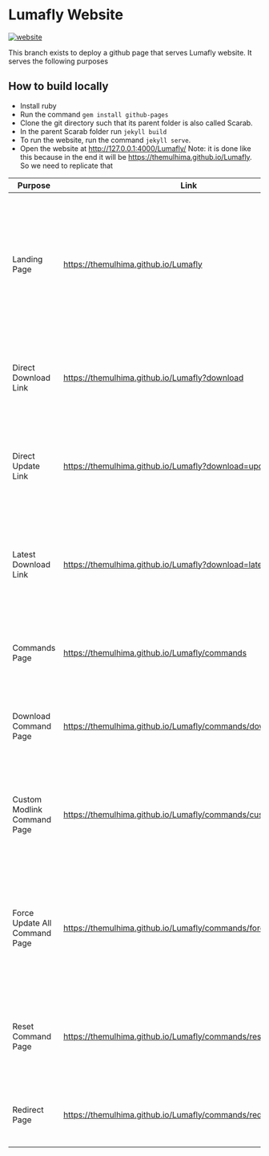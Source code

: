 # Lumafly Website

[![website](https://img.shields.io/website?down_color=red&down_message=offline&up_color=32c854&up_message=online&url=https%3A%2F%2Fthemulhima.github.io%2FScarab)](https://themulhima.github.io/Lumafly)

This branch exists to deploy a github page that serves Lumafly website. It serves the following purposes

## How to build locally

- Install ruby
- Run the command `gem install github-pages`
- Clone the git directory such that its parent folder is also called Scarab.
- In the parent Scarab folder run `jekyll build`
- To run the website, run the command `jekyll serve`.
- Open the website at <http://127.0.0.1:4000/Lumafly/>
Note: it is done like this because in the end it will be <https://themulhima.github.io/Lumafly>. So we need to replicate that

| Purpose | Link | Description |
|---------|------|-----------|
| Landing Page | <https://themulhima.github.io/Lumafly> | Main page for Lumafly website. Hold link for download and links for other important things (commands page, readme, discord, etc.).
| Direct Download Link | <https://themulhima.github.io/Lumafly?download> | A direct download link that can be used to automatically download the latest release.
| Direct Update Link | <https://themulhima.github.io/Lumafly?download=update> | Similar to direct download link but shows the latest version's release notes.
| Latest Download Link | <https://themulhima.github.io/Lumafly?download=latest> | A direct download link that can be used to automatically download the latest build of the master branch.
| Commands Page | <https://themulhima.github.io/Lumafly/commands> | Allows the creation of shareable links that can open and run commands in Lumafly.
| Download Command Page | <https://themulhima.github.io/Lumafly/commands/download> | Allows the creation shareable download links for mods using Lumafly.
| Custom Modlink Command Page | <https://themulhima.github.io/Lumafly/commands/customModLinks> | Allows the creation of shareable links that will open Lumafly and load the mod list from a custom Modlinks.
| Force Update All Command Page | <https://themulhima.github.io/Lumafly/commands/forceUpdateAll> | Allows the creation of shareable links that will open Lumafly and cause all installed mods to forcefully reinstall and update.
| Reset Command Page | <https://themulhima.github.io/Lumafly/commands/reset> | Allows the creation of shareable links that will open Lumafly and reset its persistent settings.
| Redirect Page | <https://themulhima.github.io/Lumafly/commands/redirect> | Allows the creation of shareable links of any Scarab Command.
